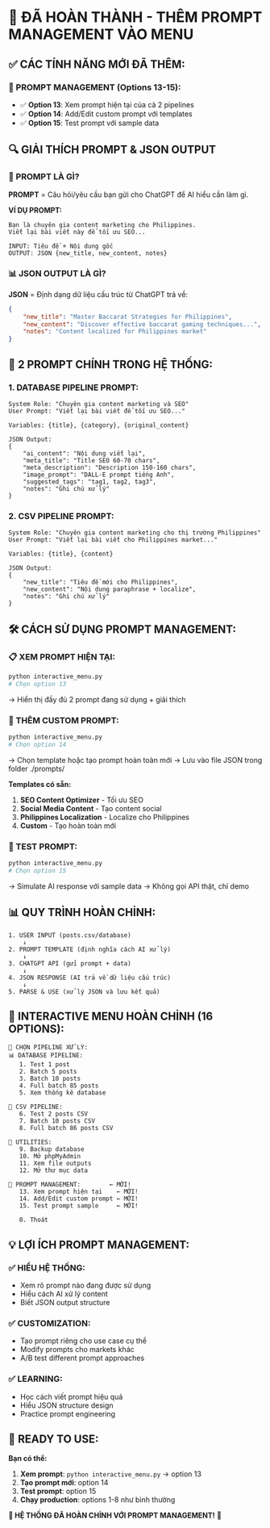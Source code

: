 # 🎯 **ĐÃ HOÀN THÀNH - THÊM PROMPT MANAGEMENT VÀO MENU**

## ✅ **CÁC TÍNH NĂNG MỚI ĐÃ THÊM:**

### **🎨 PROMPT MANAGEMENT (Options 13-15):**
- ✅ **Option 13**: Xem prompt hiện tại của cả 2 pipelines
- ✅ **Option 14**: Add/Edit custom prompt với templates
- ✅ **Option 15**: Test prompt với sample data

## 🔍 **GIẢI THÍCH PROMPT & JSON OUTPUT**

### **🤖 PROMPT LÀ GÌ?**
**PROMPT** = Câu hỏi/yêu cầu bạn gửi cho ChatGPT để AI hiểu cần làm gì.

**VÍ DỤ PROMPT:**
```
Bạn là chuyên gia content marketing cho Philippines. 
Viết lại bài viết này để tối ưu SEO...

INPUT: Tiêu đề + Nội dung gốc
OUTPUT: JSON {new_title, new_content, notes}
```

### **📊 JSON OUTPUT LÀ GÌ?**
**JSON** = Định dạng dữ liệu cấu trúc từ ChatGPT trả về:

```json
{
    "new_title": "Master Baccarat Strategies for Philippines",
    "new_content": "Discover effective baccarat gaming techniques...",
    "notes": "Content localized for Philippines market"
}
```

## 🎯 **2 PROMPT CHÍNH TRONG HỆ THỐNG:**

### **1. DATABASE PIPELINE PROMPT:**
```
System Role: "Chuyên gia content marketing và SEO"
User Prompt: "Viết lại bài viết để tối ưu SEO..."

Variables: {title}, {category}, {original_content}

JSON Output:
{
    "ai_content": "Nội dung viết lại",
    "meta_title": "Title SEO 60-70 chars",
    "meta_description": "Description 150-160 chars", 
    "image_prompt": "DALL-E prompt tiếng Anh",
    "suggested_tags": "tag1, tag2, tag3",
    "notes": "Ghi chú xử lý"
}
```

### **2. CSV PIPELINE PROMPT:**
```
System Role: "Chuyên gia content marketing cho thị trường Philippines"
User Prompt: "Viết lại bài viết cho Philippines market..."

Variables: {title}, {content}

JSON Output:
{
    "new_title": "Tiêu đề mới cho Philippines",
    "new_content": "Nội dung paraphrase + localize",
    "notes": "Ghi chú xử lý"
}
```

## 🛠️ **CÁCH SỬ DỤNG PROMPT MANAGEMENT:**

### **📋 XEM PROMPT HIỆN TẠI:**
```bash
python interactive_menu.py
# Chọn option 13
```
→ Hiển thị đầy đủ 2 prompt đang sử dụng + giải thích

### **🎨 THÊM CUSTOM PROMPT:**
```bash
python interactive_menu.py  
# Chọn option 14
```
→ Chọn template hoặc tạo prompt hoàn toàn mới
→ Lưu vào file JSON trong folder ./prompts/

**Templates có sẵn:**
1. **SEO Content Optimizer** - Tối ưu SEO
2. **Social Media Content** - Tạo content social  
3. **Philippines Localization** - Localize cho Philippines
4. **Custom** - Tạo hoàn toàn mới

### **🧪 TEST PROMPT:**
```bash
python interactive_menu.py
# Chọn option 15  
```
→ Simulate AI response với sample data
→ Không gọi API thật, chỉ demo

## 📊 **QUY TRÌNH HOÀN CHỈNH:**

```
1. USER INPUT (posts.csv/database)
    ↓
2. PROMPT TEMPLATE (định nghĩa cách AI xử lý)
    ↓  
3. CHATGPT API (gửi prompt + data)
    ↓
4. JSON RESPONSE (AI trả về dữ liệu cấu trúc)
    ↓
5. PARSE & USE (xử lý JSON và lưu kết quả)
```

## 🎉 **INTERACTIVE MENU HOÀN CHỈNH (16 OPTIONS):**

```
🎯 CHỌN PIPELINE XỬ LÝ:
📊 DATABASE PIPELINE:
   1. Test 1 post
   2. Batch 5 posts  
   3. Batch 10 posts
   4. Full batch 85 posts
   5. Xem thống kê database

📝 CSV PIPELINE:
   6. Test 2 posts CSV
   7. Batch 10 posts CSV
   8. Full batch 86 posts CSV

🔧 UTILITIES:
   9. Backup database
   10. Mở phpMyAdmin
   11. Xem file outputs
   12. Mở thư mục data

🎨 PROMPT MANAGEMENT:        ← MỚI!
   13. Xem prompt hiện tại    ← MỚI!
   14. Add/Edit custom prompt ← MỚI!
   15. Test prompt sample     ← MỚI!

   0. Thoát
```

## 💡 **LỢI ÍCH PROMPT MANAGEMENT:**

### ✅ **HIỂU HỆ THỐNG:**
- Xem rõ prompt nào đang được sử dụng
- Hiểu cách AI xử lý content  
- Biết JSON output structure

### ✅ **CUSTOMIZATION:**
- Tạo prompt riêng cho use case cụ thể
- Modify prompts cho markets khác
- A/B test different prompt approaches

### ✅ **LEARNING:**
- Học cách viết prompt hiệu quả
- Hiểu JSON structure design
- Practice prompt engineering

## 🚀 **READY TO USE:**

**Bạn có thể:**
1. **Xem prompt**: `python interactive_menu.py` → option 13
2. **Tạo prompt mới**: option 14  
3. **Test prompt**: option 15
4. **Chạy production**: options 1-8 như bình thường

**🎯 HỆ THỐNG ĐÃ HOÀN CHỈNH VỚI PROMPT MANAGEMENT!** 🎉
